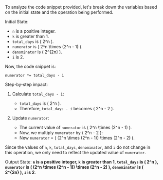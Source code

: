 To analyze the code snippet provided, let's break down the variables based on the initial state and the operation being performed.

Initial State:
- `n` is a positive integer.
- `k` is greater than 1.
- `total_days` is \( 2^n \).
- `numerator` is \( 2^n \times (2^n - 1) \).
- `denominator` is \( 2^{2n} \).
- `i` is 2.

Now, the code snippet is:
```
numerator *= total_days - i
```

Step-by-step impact:
1. Calculate `total_days - i`:
   - `total_days` is \( 2^n \).
   - Therefore, `total_days - i` becomes \( 2^n - 2 \).

2. Update `numerator`:
   - The current value of `numerator` is \( 2^n \times (2^n - 1) \).
   - Now, we multiply `numerator` by \( 2^n - 2 \):
   - New `numerator` = \( (2^n \times (2^n - 1)) \times (2^n - 2) \).

Since the values of `n`, `k`, `total_days`, `denominator`, and `i` do not change in this operation, we only need to reflect the updated value of `numerator`.

Output State: **`n` is a positive integer, `k` is greater than 1, `total_days` is \( 2^n \), `numerator` is \( (2^n \times (2^n - 1)) \times (2^n - 2) \), `denominator` is \( 2^{2n} \), `i` is 2**.